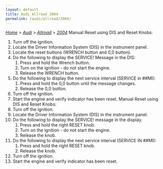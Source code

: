 ```yaml
---
layout: default
title: Audi Allroad 2004
permalink: /audi/allroad/2004/
---
```

[*Home*](/) > [*Audi*](/audi/) > [*Allroad*](/audi/allroad/) > [*2004*](/audi/allroad/2004/)
Manual Reset using DIS and Reset Knobs:
1. Turn off the ignition.
2. Locate the Driver Information System (DIS) in the instrument panel.
3. Locate the reset buttons (WRENCH button and 0,0 button).
4. Do the following to display the SERVICE! Message in the DIS:
    1. Press and hold the Wrench button.
    2. Turn on the ignition - do not start the engine.
    3. Release the WRENCH button.
5. Do the following to display the next service interval (SERVICE in ##MI):
    1. Press and hold the 0,0 button until the message changes.
    2. Release the 0,0 button.
6. Turn off the ignition.
7. Start the engine and verify indicator has been reset.
Manual Reset using DIS and Reset Knobs:
1. Turn off the ignition.
2. Locate the Driver Information System (DIS) in the instrument panel.
3. Do the following to display the SERVICE! message in the display.
    1. Press and hold the right RESET knob.
    2. Turn on the ignition - do not start the engine.
    3. Release the knob.
4. Do the following to display the next service interval (SERVICE IN ##MI):
    1. Press and hold the right RESET knob.
    2. Release the knob.
5. Turn off the ignition.
6. Start the engine and verify indicator has been reset.
